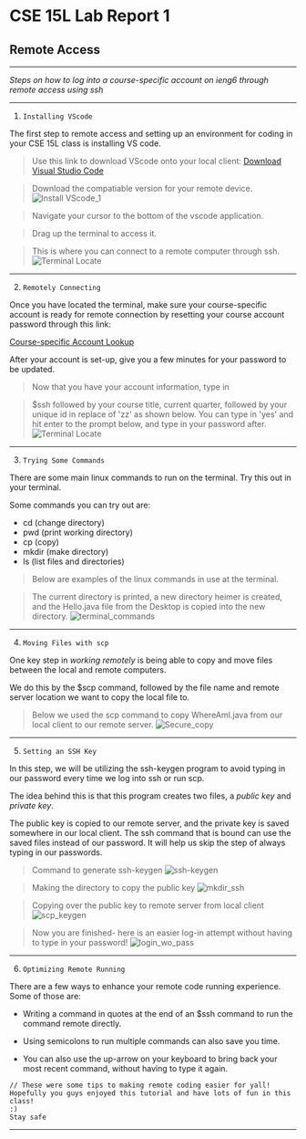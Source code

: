 # CSE 15L Lab Report 1
## Remote Access

-------




*Steps on how to log into a course-specific account on ieng6 through remote access using ssh*

---

1. `Installing VScode`

The first step to remote access and setting up an environment for coding in your CSE 15L class is installing VS code.

> Use this link to download VScode onto your local client: 
[Download Visual Studio Code](https://code.visualstudio.com/download) 

> Download the compatiable version for your remote device.
![Install VScode_1](install_vscode_2.png)


> Navigate your cursor to the bottom of the vscode application.

> Drag up the terminal to access it.

> This is where you can connect to a remote computer through ssh. 
![Terminal Locate](terminal_find.png)

---
2. `Remotely Connecting`

Once you have located the terminal, make sure your course-specific account is ready for remote connection by resetting your course account password through this  link:

[Course-specific Account Lookup](https://sdacs.ucsd.edu/~icc/index.php)

After your account is set-up, give you a few minutes for your password to be updated. 

> Now that you have your account information, type in 

> $ssh followed by your course title, current quarter, followed by your unique id in replace of 'zz' as shown below. 
> You can type in 'yes' and hit enter to the prompt below, and type in your password after.
![Terminal Locate](ssh_connected.png)

---
3. `Trying Some Commands`

There are some main linux commands to run on the terminal. Try this out in your terminal. 

Some commands you can try out are:
* cd (change directory)
* pwd (print working directory)
* cp (copy)
* mkdir (make directory)
* ls (list files and directories)

> Below are examples of the linux commands in use at the terminal.

> The current directory is printed, a new directory heimer is created, and the Hello.java file from the Desktop is copied into the new directory.
![terminal_commands](try_linux_cmds.png)
---
4. `Moving Files with scp`


One key step in *working remotely* is being able to copy and move files between the local and remote computers. 

We do this by the $scp command, followed by the file name and remote server location we want to copy the local file to.

> Below we used the scp command to copy WhereAmI.java from our local client to our remote server.
![Secure_copy](scp_whereami.png)


---
5. `Setting an SSH Key`

In this step, we will be utilizing the ssh-keygen program to avoid typing in our password every time we log into ssh or run scp. 

The idea behind this is that this program creates two files, a *public key* and *private key*. 

The public key is copied to our remote server, and the private key is saved somewhere in our local client. The ssh command that is bound can use the saved files instead of our password. It will help us skip the step of always typing in our passwords. 

> Command to generate ssh-keygen
![ssh-keygen](ssh-keygen.png)

> Making the directory to copy the public key
![mkdir_ssh](mkdir_ssh.png)

> Copying over the public key to remote server from local client
![scp_keygen](scp_keygen.png)

> Now you are finished- here is an easier log-in attempt without having to type in your password!
![login_wo_pass](login_without_pass.png)

---
6. `Optimizing Remote Running`

There are a few ways to enhance your remote code running experience. Some of those are:

* Writing a command in quotes at the end of an $ssh command to run the command remote directly.

* Using semicolons to run multiple commands can also save you time.

* You can also use the up-arrow on your keyboard to bring back your most recent command, without having to type it again. 


```
// These were some tips to making remote coding easier for yall! Hopefully you guys enjoyed this tutorial and have lots of fun in this class! 
:)
Stay safe 

```

---


